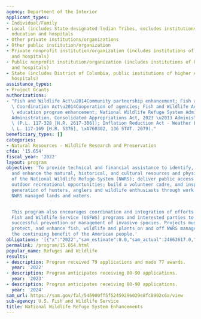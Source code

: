 ```yaml
---
agency: Department of the Interior
applicant_types:
- Individual/Family
- Local (includes State-designated lndian Tribes, excludes institutions of higher
  education and hospitals
- Other private institutions/organizations
- Other public institution/organization
- Private nonprofit institution/organization (includes institutions of higher education
  and hospitals)
- Public nonprofit institution/organization (includes institutions of higher education
  and hospitals)
- State (includes District of Columbia, public institutions of higher education and
  hospitals)
assistance_types:
- Project Grants
authorizations:
- "Fish and Wildlife Act\u2014Community partnership enhancement; Fish and Wildlife\
  \ Coordination Act\u2014Cooperation of agencies; Fish and Wildlife Act\u2014Refuge\
  \ education program enhancement; National Wildlife Refuge System Admin Act\u2014\
  Administration. Consolidated Appropriations Act, 2023 \u2013 Administrative Provisions\
  \ (P.L. 117-328 [H.R. 2617-306]); Inflation Reduction Act - Weather Events (Pub.\
  \ L. 117-169 [H.R. 5376], \xA760302, 136 STAT. 2079)."
beneficiary_types: []
categories:
- Natural Resources - Wildlife Research and Preservation
cfda: '15.654'
fiscal_year: '2022'
layout: program
objective: 'To provide technical and financial assistance to identify, conserve, manage,
  and enhance the natural, historical, and cultural resources and physical infrastructure
  of the National Wildlife Refuge System (NWRS); deliver public access and high-quality
  outdoor recreational opportunities; build a volunteer cadre, and inspire the next
  generation of hunters, anglers and wildlife enthusiasts through work on and off
  NWRS managed lands and waters.


  This program also encourages coordination and integration of efforts between U.S.
  Fish and Wildlife Service (USFWS) programs and interested parties to accomplish
  successful prevention or management of invasive species. Projects must conserve,
  protect, and enhance fish, wildlife and plants on and off NWRS managed lands for
  the continuing benefit of the American people.'
obligations: '[{"x":"2022","sam_estimate":0.0,"sam_actual":24663617.0,"usa_spending_actual":24663617.19},{"x":"2023","sam_estimate":24999998.0,"sam_actual":0.0,"usa_spending_actual":14944785.16},{"x":"2024","sam_estimate":26000000.0,"sam_actual":0.0,"usa_spending_actual":0.0}]'
permalink: /program/15.654.html
popular_name: Refuges and Wildlife
results:
- description: Program received 79 applications and made 77 awards.
  year: '2022'
- description: Program anticipates receiving 80-90 applications.
  year: '2023'
- description: Program anticipates receiving 80-90 applications.
  year: '2024'
sam_url: https://sam.gov/fal/546900ff5f52459296029e8fc8902c6a/view
sub-agency: U.S. Fish and Wildlife Service
title: National Wildlife Refuge System Enhancements
---
```

